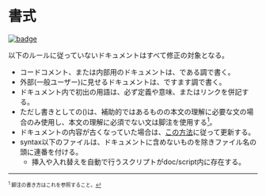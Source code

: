 # 書式

[![badge](https://img.shields.io/endpoint.svg?url=https%3A%2F%2Fgezf7g7pd5.execute-api.ap-northeast-1.amazonaws.com%2Fdefault%2Fsource_up_to_date%3Fowner%3Derg-lang%26repos%3Derg%26ref%3Dmain%26path%3Ddoc/EN/dev_guide/doc_guideline.md%26commit_hash%3Da9d45b743cc655543e0d7f586426499091cead3d)](https://gezf7g7pd5.execute-api.ap-northeast-1.amazonaws.com/default/source_up_to_date?owner=erg-lang&repos=erg&ref=main&path=doc/EN/dev_guide/doc_guideline.md&commit_hash=a9d45b743cc655543e0d7f586426499091cead3d)

以下のルールに従っていないドキュメントはすべて修正の対象となる。

* コードコメント、または内部用のドキュメントは、である調で書く。
* 外部(一般ユーザー)に見せるドキュメントは、ですます調で書く。
* ドキュメント内で初出の用語は、必ず定義や意味、またはリンクを併記する。
* ただし書きとしての()は、補助的ではあるものの本文の理解に必要な文の場合のみ使用し、本文の理解に必須でない文は脚注を使用する[<sup id="f1">1</sup>](#1)。
* ドキュメントの内容が古くなっていた場合は、[この方法](https://github.com/erg-lang/erg/issues/48#issuecomment-1218247362)に従って更新する。
* syntax以下のファイルは、ドキュメントに含めないものを除きファイル名の頭に連番を付ける。
  * 挿入や入れ替えを自動で行うスクリプトがdoc/script内に存在する。

---

<span id="1" style="font-size:x-small"><sup>1</sup> 脚注の書き方はこれを参照すること。[↩](#f1)</span>
